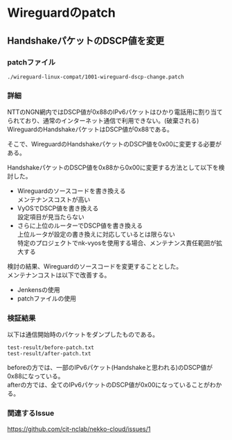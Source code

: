 # Wireguardのpatch

## HandshakeパケットのDSCP値を変更

### patchファイル

```
./wireguard-linux-compat/1001-wireguard-dscp-change.patch
```

### 詳細

NTTのNGN網内ではDSCP値が0x88のIPv6パケットはひかり電話用に割り当てられており、通常のインターネット通信で利用できない。(破棄される)
WireguardのHandshakeパケットはDSCP値が0x88である。

そこで、WireguardのHandshakeパケットのDSCP値を0x00に変更する必要がある。

HandshakeパケットのDSCP値を0x88から0x00に変更する方法として以下を検討した。
- Wireguardのソースコードを書き換える  
    メンテナンスコストが高い
- VyOSでDSCP値を書き換える  
    設定項目が見当たらない
- さらに上位のルーターでDSCP値を書き換える  
    上位ルータが設定の書き換えに対応しているとは限らない  
    特定のプロジェクトでnk-vyosを使用する場合、メンテナンス責任範囲が拡大する  

検討の結果、Wireguardのソースコードを変更することとした。  
メンテナンコストは以下で改善する。
- Jenkensの使用
- patchファイルの使用

### 検証結果

以下は通信開始時のパケットをダンプしたものである。

```
test-result/before-patch.txt
test-result/after-patch.txt
```

beforeの方では、一部のIPv6パケット(Handshakeと思われる)のDSCP値が0x88になっている。  
afterの方では、全てのIPv6パケットのDSCP値が0x00になっていることがわかる。

### 関連するIssue

https://github.com/cit-nclab/nekko-cloud/issues/1
